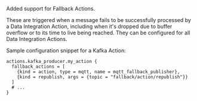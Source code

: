 Added support for Fallback Actions.

These are triggered when a message fails to be successfully processed by a Data Integration Action, including when it's dropped due to buffer overflow or to its time to live being reached.  They can be configured for all Data Integration Actions.

Sample configuration snippet for a Kafka Action:

```hcl
actions.kafka_producer.my_action {
  fallback_actions = [
    {kind = action, type = mqtt, name = mqtt_fallback_publisher},
    {kind = republish, args = {topic = "fallback/action/republish"}}
  ]
  # ...
}
```
